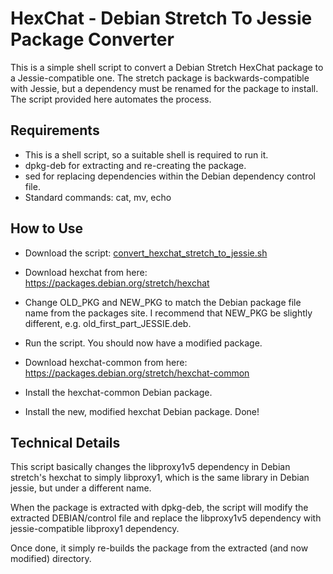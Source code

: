 # HexChat - Debian Stretch To Jessie Package Converter

This is a simple shell script to convert a Debian Stretch HexChat
package to a Jessie-compatible one. The stretch package is
backwards-compatible with Jessie, but a dependency must be renamed for
the package to install. The script provided here automates the process.

## Requirements
 * This is a shell script, so a suitable shell is required to run it.
 * dpkg-deb for extracting and re-creating the package.
 * sed for replacing dependencies within the Debian dependency control
   file.
 * Standard commands: cat, mv, echo
 
## How to Use
 * Download the script:
   [convert_hexchat_stretch_to_jessie.sh](convert_hexchat_stretch_to_jessie.sh)
   
 * Download hexchat from here:
     https://packages.debian.org/stretch/hexchat
    
 * Change OLD_PKG and NEW_PKG to match the Debian package file name
   from the packages site. I recommend that NEW_PKG be slightly
   different, e.g. old_first_part_JESSIE.deb.
   
 * Run the script. You should now have a modified package.
   
 * Download hexchat-common from here:
     https://packages.debian.org/stretch/hexchat-common
   
 * Install the hexchat-common Debian package.
   
 * Install the new, modified hexchat Debian package. Done!

## Technical Details
This script basically changes the libproxy1v5 dependency in Debian
stretch's hexchat to simply libproxy1, which is the same library in
Debian jessie, but under a different name.

When the package is extracted with dpkg-deb, the script will modify the
extracted DEBIAN/control file and replace the libproxy1v5 dependency
with jessie-compatible libproxy1 dependency.

Once done, it simply re-builds the package from the extracted (and now
modified) directory.
